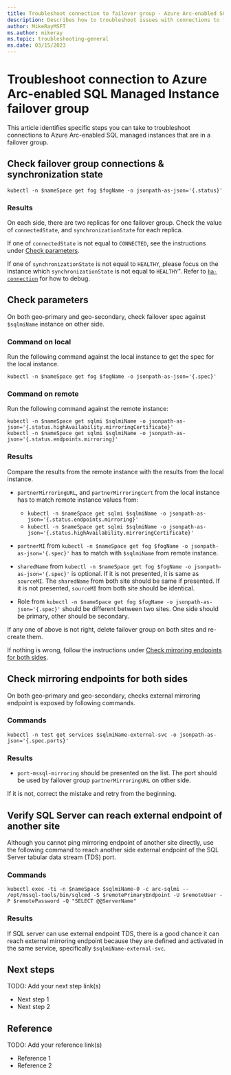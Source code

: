 ```yaml
---
title: Troubleshoot connection to failover group - Azure Arc-enabled SQL Managed Instance
description: Describes how to troubleshoot issues with connections to failover group resources in Azure Arc-enabled data services
author: MikeRayMSFT
ms.author: mikeray
ms.topic: troubleshooting-general 
ms.date: 03/15/2023
---
```


# Troubleshoot connection to Azure Arc-enabled SQL Managed Instance failover group

This article identifies specific steps you can take to troubleshoot connections to Azure Arc-enabled SQL managed instances that are in a failover group.

## Check failover group connections & synchronization state

```console
kubectl -n $nameSpace get fog $fogName -o jsonpath-as-json='{.status}'
```

### Results

On each side, there are two replicas for one failover group. Check the value of `connectedState`, and `synchronizationState` for each replica.

If one of `connectedState` is not equal to `CONNECTED`, see the instructions under [Check parameters](#check-parameters).

If one of `synchronizationState` is not equal to `HEALTHY`, please focus on the instance which `synchronizationState` is not equal to `HEALTHY`". Refer to [`ha-connection`](../link-is-brok.md) for how to debug.

## Check parameters

On both geo-primary and geo-secondary, check failover spec against `$sqlmiName` instance on other side.

### Command on local

Run the following command against the local instance to get the spec for the local instance.

```console
kubectl -n $nameSpace get fog $fogName -o jsonpath-as-json='{.spec}'
```

### Command on remote

Run the following command against the remote instance:

```console
kubectl -n $nameSpace get sqlmi $sqlmiName -o jsonpath-as-json='{.status.highAvailability.mirroringCertificate}'
kubectl -n $nameSpace get sqlmi $sqlmiName -o jsonpath-as-json='{.status.endpoints.mirroring}'
```

### Results

Compare the results from the remote instance with the results from the local instance. 

* `partnerMirroringURL`, and `partnerMirroringCert` from the local instance has to match remote instance values from:
  * `kubectl -n $nameSpace get sqlmi $sqlmiName -o jsonpath-as-json='{.status.endpoints.mirroring}'`
  * `kubectl -n $nameSpace get sqlmi $sqlmiName -o jsonpath-as-json='{.status.highAvailability.mirroringCertificate}'`

* `partnerMI` from `kubectl -n $nameSpace get fog $fogName -o jsonpath-as-json='{.spec}'` has to match with `$sqlmiName` from remote instance.

* `sharedName` from `kubectl -n $nameSpace get fog $fogName -o jsonpath-as-json='{.spec}'` is optional. If it is not presented, it is same as `sourceMI`. The `sharedName` from both site should be same if presented. If it is not presented, `sourceMI` from both site should be identical.

* Role from `kubectl -n $nameSpace get fog $fogName -o jsonpath-as-json='{.spec}'` should be different between two sites. One side should be primary, other should be secondary.

If any one of above is not right, delete failover group on both sites and re-create them.

If nothing is wrong, follow the instructions under [Check mirroring endpoints for both sides](#check-mirroring-endpoints-for-both-sides).

## Check mirroring endpoints for both sides

On both geo-primary and geo-secondary, checks external mirroring endpoint is exposed by following commands.

### Commands

```console
kubectl -n test get services $sqlmiName-external-svc -o jsonpath-as-json='{.spec.ports}'
```

### Results

* `port-mssql-mirroring` should be presented on the list. The port should be used by failover group `partnerMirroringURL` on other side.

If it is not, correct the mistake and retry from the beginning.

## Verify SQL Server can reach external endpoint of another site

Although you cannot ping mirroring endpoint of another site directly, use the following command to reach another side external endpoint of the SQL Server tabular data stream (TDS) port.

### Commands

```console
kubectl exec -ti -n $nameSpace $sqlmiName-0 -c arc-sqlmi -- /opt/mssql-tools/bin/sqlcmd -S $remotePrimaryEndpoint -U $remoteUser -P $remotePassword -Q "SELECT @@ServerName"
```

### Results

If SQL server can use external endpoint TDS, there is a good chance it can reach external mirroring endpoint because they are defined and activated in the same service, specifically `$sqlmiName-external-svc`.

## Next steps
TODO: Add your next step link(s)

- Next step 1
- Next step 2

<!--- 9. Reference ----------------------------------------------

Optional: -->

## Reference
TODO: Add your reference link(s)

- Reference 1
- Reference 2